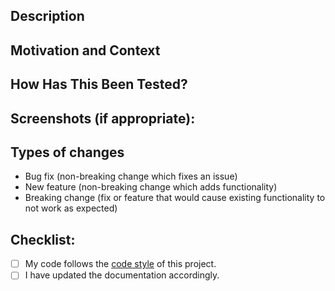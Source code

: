 ## Description
<!--- Provide a general summary of your changes in the Title above -->
<!--- Describe your changes in detail here -->

## Motivation and Context
<!--- Why is this change required? What problem does it solve? -->
<!--- If it fixes an open issue, please link to the issue here. -->

## How Has This Been Tested?
<!--- Please describe in detail how you tested your changes. -->
<!--- Include details of your testing environment, tests ran to see how -->
<!--- your change affects other areas of the code, etc. -->

## Screenshots (if appropriate):

## Types of changes
<!--- What types of changes does your code introduce? Delete as appropriate -->
- Bug fix (non-breaking change which fixes an issue)
- New feature (non-breaking change which adds functionality)
- Breaking change (fix or feature that would cause existing functionality to not work as expected)

## Checklist:
<!--- Go over all the following points, and put an `x` in all the boxes that apply. -->
<!--- If you're unsure about any of these, don't hesitate to ask. We're here to help! -->
- [ ] My code follows the [code style][style-guide] of this project.
- [ ] I have updated the documentation accordingly.

[style-guide]: https://wiki.apache.org/jmeter/CodeStyleGuidelines
